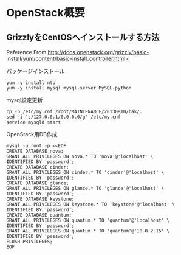 ﻿<!--
************************************************************
OpenStack GrizzyをCentOS6(x86_64)へインストールする手順
参照元: http://docs.openstack.org/grizzly/basic-install/yum/content/basic-install_controller.html
Copyright (c) Takehiko OGASAWARA 2013 All Rights Reserved.
************************************************************
-->
<div id='title'>　</div>    

# OpenStack概要
## GrizzlyをCentOSへインストールする方法

Reference From
http://docs.openstack.org/grizzly/basic-install/yum/content/basic-install_controller.html>

パッケージインストール  
```
yum -y install ntp
yum -y install mysql mysql-server MySQL-python
```
mysql設定更新
```
cp -p /etc/my.cnf /root/MAINTENANCE/20130810/bak/.
sed -i 's/127.0.0.1/0.0.0.0/g' /etc/my.cnf
service mysqld start
```
OpenStack用DB作成
```
mysql -u root -p <<EOF
CREATE DATABASE nova;
GRANT ALL PRIVILEGES ON nova.* TO 'nova'@'localhost' \
IDENTIFIED BY 'password';
CREATE DATABASE cinder;
GRANT ALL PRIVILEGES ON cinder.* TO 'cinder'@'localhost' \
IDENTIFIED BY 'password';
CREATE DATABASE glance;
GRANT ALL PRIVILEGES ON glance.* TO 'glance'@'localhost' \
IDENTIFIED BY 'password';
CREATE DATABASE keystone;
GRANT ALL PRIVILEGES ON keystone.* TO 'keystone'@'localhost' \
IDENTIFIED BY 'password';
CREATE DATABASE quantum;
GRANT ALL PRIVILEGES ON quantum.* TO 'quantum'@'localhost' \
IDENTIFIED BY 'password';
GRANT ALL PRIVILEGES ON quantum.* TO 'quantum'@'10.0.2.15' \
IDENTIFIED BY 'password';
FLUSH PRIVILEGES;
EOF
```
